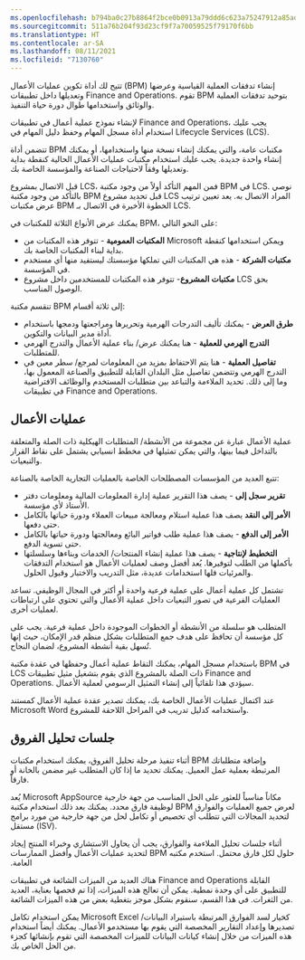 ```yaml
---
ms.openlocfilehash: b794ba0c27b8864f2bce0b0913a79ddd6c623a75247912a85adf50e56e7ecee2
ms.sourcegitcommit: 511a76b204f93d23cf9f7a70059525f79170f6bb
ms.translationtype: HT
ms.contentlocale: ar-SA
ms.lasthandoff: 08/11/2021
ms.locfileid: "7130760"
---
```

تتيح لك أداة تكوين عمليات الأعمال (BPM) إنشاء تدفقات العملية القياسية وعرضها وتعديلها داخل تطبيقات Finance and Operations. تقوم BPM بتوحيد تدفقات العملية والوثائق واستخدامها طوال دورة حياة التنفيذ.

لإنشاء نموذج عملية أعمال في تطبيقات Finance and Operations، يجب عليك استخدام أداة مسجل المهام وحفظ دليل المهام في Lifecycle Services (LCS).

تتضمن أداة BPM مكتبات عامة، والتي يمكنك إنشاء نسخة منها واستخدامها، أو يمكنك إنشاء واحدة جديدة. يجب عليك استخدام مكتبات عمليات الأعمال الحالية كنقطة بداية وتعديلها وفقاً لاحتياجات الصناعة والمؤسسة الخاصة بك.

قبل الاتصال بمشروع LCS، فمن المهم التأكد أولاً من وجود مكتبة BPM في LCS. نوصي بالتأكد من وجود مكتبة BPM قبل تحديد مشروع LCS المراد الاتصال به. يعد تعيين ترتيب عرض مكتبات BPM الخطوة الأخيرة في الاتصال بـ LCS. 

يمكنك عرض الأنواع الثلاثة للمكتبات في BPM، على النحو التالي:

- **المكتبات العمومية** - تتوفر هذه المكتبات من Microsoft ويمكن استخدامها كنقطة بداية لبناء المكتبات الخاصة بك.
- **مكتبات الشركة** - هذه هي المكتبات التي تملكها مؤسستك ليستفيد منها أي مستخدم في المؤسسة.
- **مكتبات المشروع**- تتوفر هذه المكتبات للمستخدمين داخل مشروع LCS بحق الوصول المناسب.

تنقسم مكتبة BPM إلى ثلاثة أقسام:

- **طرق العرض** - يمكنك تأليف التدرجات الهرمية وتحريرها ومراجعتها ودمجها باستخدام أداة مدير البيانات والتكوين.
- **التدرج الهرمي للعملية** - هنا يمكنك عرض/ بناء عملية الأعمال والتدرج الهرمي للمتطلبات.
- **تفاصيل العملية** - هنا يتم الاحتفاظ بمزيد من المعلومات لمرجع/ سطر معين في التدرج الهرمي وتتضمن تفاصيل مثل البلدان القابلة للتطبيق والصناعة المعمول بها، وما إلى ذلك. تحديد الملاءمة والتباعد بين متطلبات المستخدم والوظائف الافتراضية في تطبيقات Finance and Operations.

## <a name="business-processes"></a>عمليات الأعمال
عملية الأعمال عبارة عن مجموعة من الأنشطة/ المتطلبات الهيكلية ذات الصلة والمتعلقة بالتداخل فيما بينها، والتي يمكن تمثيلها في مخطط انسيابي يشتمل على نقاط القرار والتبعيات.

تتبع العديد من المؤسسات المصطلحات الخاصة بالعمليات التجارية الخاصة بالصناعة:

- **تقرير سجل إلى** - يصف هذا التقرير عملية إدارة المعلومات المالية ومعلومات دفتر الأستاذ لأي مؤسسة.
- **الأمر إلى النقد** يصف هذا عملية استلام ومعالجة مبيعات العملاء ودورة حياتها بالكامل حتى دفعها.
- **الأمر إلى الدفع** - يصف هذا عملية طلب فواتير البائع ومعالجتها ودورة حياتها بالكامل حتى تسوية الدفع.
- **التخطيط لإنتاجية** - يصف هذا عملية إنشاء المنتجات/ الخدمات وبناءها وسلسلتها بأكملها من الطلب لتوفيرها. يُعد أفضل وصف لعمليات الأعمال هو استخدام التدفقات والمرئيات فلها استخدامات عديدة، مثل التدريب والاختبار وقبول الحلول. 

تشتمل كل عملية أعمال على عملية فرعية واحدة أو أكثر في المجال الوظيفي. تساعد العمليات الفرعية في تصور التبعيات داخل عملية الأعمال والتي تحتوي على ارتباطات لعمليات أخرى. 

المتطلب هو سلسلة من الأنشطة أو الخطوات الموجودة داخل عملية فرعية. يجب على كل مؤسسة أن تحافظ على هدف جمع المتطلبات بشكل منظم قدر الإمكان، حيث إنها تُسهل بقية أنشطة المشروع، لضمان النجاح. 

باستخدام مسجل المهام، يمكنك التقاط عملية أعمال وحفظها في عقدة مكتبة BPM في LCS ذات الصلة بالمشروع الذي يقوم بتشغيل مثيل تطبيقات Finance and Operations. سيؤدي هذا تلقائياً إلى إنشاء التمثيل الرسومي لعملية الأعمال.

عند اكتمال عمليات الأعمال الخاصة بك، يمكنك تصدير عقدة عملية الأعمال كمستند Microsoft Word واستخدامه كدليل تدريب في المراحل اللاحقة للمشروع.

## <a name="gap-analysis-sessions"></a>جلسات تحليل الفروق
أثناء تنفيذ مرحلة تحليل الفروق، يمكنك استخدام مكتبات BPM وإضافة متطلباتك المرتبطة بعملية عمل العميل. يمكنك تحديد ما إذا كان المتطلب غير مضمن بالخانة أو فارقاً.

يُعد Microsoft AppSource مكاناً مناسباً للعثور على الحل المناسب من جهة خارجية لوظيفة فارق محدد. يمكنك بعد ذلك استخدام مكتبة BPM لعرض جميع العمليات والفوارق لتحديد المجالات التي تتطلب أي تخصيص أو تكامل لحل من جهة خارجية من مورد برامج مستقل (ISV).

أثناء جلسات ‏‫تحليل الملاءمة والفوارق، يجب أن يحاول الاستشاري وخبراء المنتج إيجاد حلول لكل فارق محتمل. استخدم مكتبه BPM لتحديد عمليات الأعمال وأفضل الممارسات العامة. 

هناك العديد من الميزات الشائعة في تطبيقات Finance and Operations القابلة للتطبيق على أي وحدة نمطية. يمكن أن تعالج هذه الميزات، إذا تم فحصها بعناية، العديد من الثغرات. في هذا القسم، سنقوم بشكل موجز بتغطية بعض من هذه الميزات الشائعة.

يمكن استخدام تكامل Microsoft Excel كخيار لسد الفوارق المرتبطة باستيراد البيانات/تصديرها وإعداد التقارير المخصصة التي يقوم بها مستخدمو الأعمال. يمكنك أيضاً استخدام هذه الميزات من خلال إنشاء كيانات البيانات للميزات المخصصة التي تقوم بإنشائها كجزء من الحل الخاص بك. 

